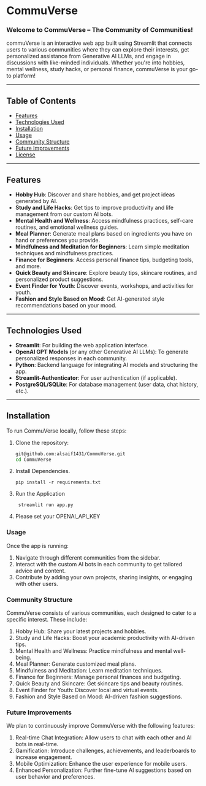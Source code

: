 # CommuVerse    

### Welcome to CommuVerse – The Community of Communities!

commuVerse is an interactive web app built using Streamlit that connects users to various communities where they can explore their interests, get personalized assistance from Generative AI LLMs, and engage in discussions with like-minded individuals. Whether you're into hobbies, mental wellness, study hacks, or personal finance, commuVerse is your go-to platform! 

---  

## Table of Contents 

- [Features](#features)
- [Technologies Used](#technologies-used) 
- [Installation](#installation)
- [Usage](#usage)
- [Community Structure](#community-structure)
- [Future Improvements](#future-improvements)
- [License](#license)

---

## Features

- **Hobby Hub**: Discover and share hobbies, and get project ideas generated by AI. 
- **Study and Life Hacks**: Get tips to improve productivity and life management from our custom AI bots.
- **Mental Health and Wellness**: Access mindfulness practices, self-care routines, and emotional wellness guides.
- **Meal Planner**: Generate meal plans based on ingredients you have on hand or preferences you provide.
- **Mindfulness and Meditation for Beginners**: Learn simple meditation techniques and mindfulness practices.
- **Finance for Beginners**: Access personal finance tips, budgeting tools, and more.
- **Quick Beauty and Skincare**: Explore beauty tips, skincare routines, and personalized product suggestions.
- **Event Finder for Youth**: Discover events, workshops, and activities for youth.
- **Fashion and Style Based on Mood**: Get AI-generated style recommendations based on your mood.  

---

## Technologies Used

- **Streamlit**: For building the web application interface.
- **OpenAI GPT Models** (or any other Generative AI LLMs): To generate personalized responses in each community.
- **Python**: Backend language for integrating AI models and structuring the app.
- **Streamlit-Authenticator**: For user authentication (if applicable).
- **PostgreSQL/SQLite**: For database management (user data, chat history, etc.).

---

## Installation 

To run CommuVerse locally, follow these steps:

1. Clone the repository:

   ```bash
   git@github.com:alsaif1431/CommuVerse.git
   cd CommuVerse
   ```

2. Install Dependencies. 

   ```
   pip install -r requirements.txt
   ```

3. Run the Application

   ```
    streamlit run app.py
   ```

4. Please set your OPENAI_API_KEY

### Usage

Once the app is running:

1. Navigate through different communities from the sidebar.
2. Interact with the custom AI bots in each community to get tailored advice and content.
3. Contribute by adding your own projects, sharing insights, or engaging with other users.

### Community Structure

CommuVerse consists of various communities, each designed to cater to a specific interest. These include:

1. Hobby Hub: Share your latest projects and hobbies.
2. Study and Life Hacks: Boost your academic productivity with AI-driven tips.
3. Mental Health and Wellness: Practice mindfulness and mental well-being.
4. Meal Planner: Generate customized meal plans.
5. Mindfulness and Meditation: Learn meditation techniques.
6. Finance for Beginners: Manage personal finances and budgeting.
7. Quick Beauty and Skincare: Get skincare tips and beauty routines.
8. Event Finder for Youth: Discover local and virtual events.
9. Fashion and Style Based on Mood: AI-driven fashion suggestions.

### Future Improvements

We plan to continuously improve CommuVerse with the following features:

1. Real-time Chat Integration: Allow users to chat with each other and AI bots in real-time.
2. Gamification: Introduce challenges, achievements, and leaderboards to increase engagement.
3. Mobile Optimization: Enhance the user experience for mobile users.
4. Enhanced Personalization: Further fine-tune AI suggestions based on user behavior and preferences.
